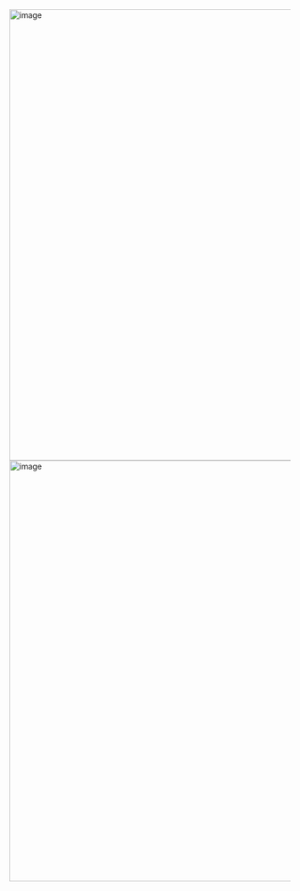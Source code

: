 <img width="1346" height="807" alt="image" src="https://github.com/user-attachments/assets/7512b2ea-6728-47ec-bd52-6922878e55ab" />



<img width="1286" height="753" alt="image" src="https://github.com/user-attachments/assets/8fe5574f-dc45-4f05-aadd-b4b03136effd" />

